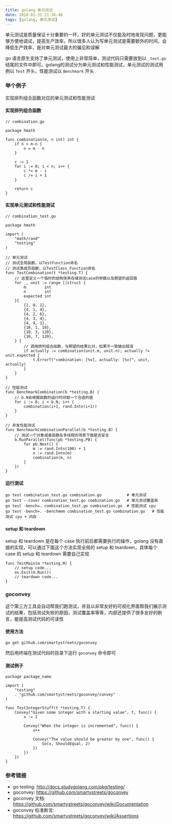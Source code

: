 ```yaml
---
title: golang 单元测试
date: 2018-01-31 21:36:48
tags: [golang, 单元测试]
---
```


单元测试是质量保证十分重要的一环，好的单元测试不仅能及时地发现问题，更能够方便地调试，提高生产效率，所以很多人认为写单元测试是需要额外的时间，会降低生产效率，是对单元测试最大的偏见和误解

go 语言原生支持了单元测试，使用上非常简单，测试代码只需要放到以 `_test.go` 结尾的文件中即可。golang的测试分为单元测试和性能测试，单元测试的测试用例以 `Test` 开头，性能测试以 `Benchmark` 开头

### 举个例子

实现排列组合函数对应的单元测试和性能测试

#### 实现排列组合函数

```
// combination.go

package hmath

func combination(m, n int) int {
    if n > m-n {
        n = m - n
    }

    c := 1
    for i := 0; i < n; i++ {
        c *= m - i
        c /= i + 1
    }

    return c
}
```

#### 实现单元测试和性能测试

```
// combination_test.go

package hmath

import (
    "math/rand"
    "testing"
)

// 单元测试
// 测试全局函数，以TestFunction命名
// 测试类成员函数，以TestClass_Function命名
func TestCombination(t *testing.T) {
    // 这里定义一个临时的结构体来存储测试case的参数以及期望的返回值
    for _, unit := range []struct {
        m        int
        n        int
        expected int
    }{
        {1, 0, 1},
        {4, 1, 4},
        {4, 2, 6},
        {4, 3, 4},
        {4, 4, 1},
        {10, 1, 10},
        {10, 3, 120},
        {10, 7, 120},
    } {
        // 调用排列组合函数，与期望的结果比对，如果不一致输出错误
        if actually := combination(unit.m, unit.n); actually != unit.expected {
            t.Errorf("combination: [%v], actually: [%v]", unit, actually)
        }
    }
}

// 性能测试
func BenchmarkCombination(b *testing.B) {
    // b.N会根据函数的运行时间取一个合适的值
    for i := 0; i < b.N; i++ {
        combination(i+1, rand.Intn(i+1))
    }
}

// 并发性能测试
func BenchmarkCombinationParallel(b *testing.B) {
    // 测试一个对象或者函数在多线程的场景下面是否安全
    b.RunParallel(func(pb *testing.PB) {
        for pb.Next() {
            m := rand.Intn(100) + 1
            n := rand.Intn(m)
            combination(m, n)
        }
    })
}
```

#### 运行测试

```
go test combination_test.go combination.go           # 单元测试
go test --cover combination_test.go combination.go   # 单元测试覆盖率
go test -bench=. combination_test.go combination.go  # 性能测试 cpu
go test -bench=. -benchmem combination_test.go combination.go   # 性能测试 cpu + 内存
```

#### setup 和 teardown

setup 和 teardown 是在每个 case 执行前后都需要执行的操作，golang 没有直接的实现，可以通过下面这个方法实现全局的 setup 和 teardown，具体每个 case 的 setup 和 teardown 需要自己实现

```
func TestMain(m *testing.M) {
    // setup code...
    os.Exit(m.Run())
    // teardown code...
}
```

### goconvey

这个第三方工具会自动帮我们跑测试，并且以非常友好的可视化界面帮我们展示测试的结果，包括测试失败的原因，测试覆盖率等等，内部还提供了很多友好的断言，能提高测试代码的可读性

#### 使用方法

```
go get github.com/smartystreets/goconvey
```

然后用终端在测试代码的目录下运行 `goconvey` 命令即可

#### 测试例子

```
package package_name

import (
    "testing"
    . "github.com/smartystreets/goconvey/convey"
)

func TestIntegerStuff(t *testing.T) {
    Convey("Given some integer with a starting value", t, func() {
        x := 1

        Convey("When the integer is incremented", func() {
            x++

            Convey("The value should be greater by one", func() {
                So(x, ShouldEqual, 2)
            })
        })
    })
}
```

### 参考链接

- go testing: <http://docs.studygolang.com/pkg/testing/>
- goconvey: <https://github.com/smartystreets/goconvey>
- goconvey 文档: <https://github.com/smartystreets/goconvey/wiki/Documentation>
- goconvey 标准断言: <https://github.com/smartystreets/goconvey/wiki/Assertions>
